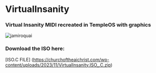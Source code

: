 # VirtualInsanity

### Virtual Insanity MIDI recreated in TempleOS with graphics

![jamiroquai]([https://raw.githubusercontent.com/austings/VirtualInsanity/main/Video/3/2.bmp])

### Download the ISO here:

[ISO.C FILE] (https://churchoftheaichrist.com/wp-content/uploads/2023/11/VirtualInsanity.ISO_.C.zip)
